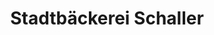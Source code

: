 ---
title: "Stadtbäckerei Schaller"
url: /hof/stadtbaeckerei-schaller-christoph-klauss-strasse/
shop: Bäckerei
---